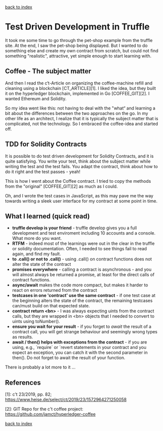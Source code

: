 [back to index](00_index.md)

# Test Driven Development in Truffle 

It took me some time to go through the pet-shop example from the truffle site. At the end, I saw the pet-shop being displayed. But I wanted to do something else and create my own contract from scratch, but could not find something "realistic", attractive, yet simple enough to start learning with.  

## Coffee - The subject matter 
And then I read the c‘t-Article on organizing the coffee-machine refill and cleaning using a blockchain [CT_ARTICLE][1]. I liked the idea, but they built it on the hyperledger blockchain, implemented in Go [COFFEE_GIT][2]. I wanted Ethereum and Solidity. 

So my idea went like this: not having to deal with the "what“ and learning a bit about the differences between the two approaches on the go. In my other life as an architect, I realize that it is typically the subject matter that is complicated, not the technology. So I embraced the coffee-idea and started off. 

## TDD for Solidity Contracts  
It is possible to do test driven development for Solidity Contracts, and it is quite satisfying. You write your test, think about the subject matter while writing the test and the test fails. You adapt the contract, think about how to do it right and the test passes - yeah! 

This is how I went about the Coffee contract. I tried to copy the methods from the "original" [COFFEE_GIT][2] as much as I could. 

Oh, and I wrote the test cases in JavaScript, as this may pave me the way towards writing a sleek user interface for my contract at some point in time. 

## What I learned (quick read)
* **truffle develop is your friend** - truffle develop gives you a full development and test enviroment including 10 accounts and a console. What more do you want. 
* **RTFM** - indeed most of the learnings were out in the clear in the truffle or solidity documentation. Often, I needed to see things fail to read again, and find my fault. 
* **to .call() or not to .call()** - using .call() on contract functions does not alter the state of the contract 
* **promises everywhere** - calling a contract is asynchronous - and you will almost always be returned a promise, at least for the direct calls of contract functions. 
* **async/await** makes the code more compact, but makes it harder to react on errors returned from the contract 
* **testcases in one 'contract' use the same contract** - if one test case at the beginning alters the state of the contract, the remaining testcases can/must build on that expected state. 
* **contract return \<bn\>** - I was always expecting uints from the contract calls, but they are wrapped in \<bn\> objects that I needed to convert to uints using toNumber(). 
* **ensure you wait for your result** - if you forget to *await* the result of a contract call, you will get strange behaviour and seemingly wrong types as results. 
* **await / then() helps with exceptions from the contract** - if you are using, e.g., ´require´ or ´revert statements in your contract and you expect an exception, you can catch it with the second parameter in then(). Do not forget to await the result of your function. 

There is probably a lot more to it ... 

## References 
[1]: c't 23/2019, pp. 82; https://www.heise.de/select/ct/2019/23/1572964271250058 

[2]: GIT Repo for the c't coffee project: https://github.com/jamct/hyperledger-coffee

[back to index](00_index.md)
